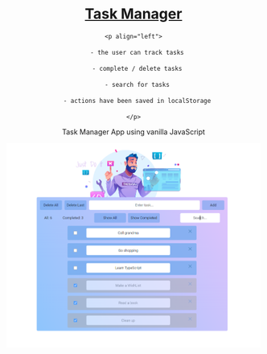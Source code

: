 
<div align="center">

# <a href='https://github.com/PetrovaValerie/task-manager'> Task Manager </a> 
  

  
    <p align="left">
    
      - the user can track tasks

      - complete / delete tasks

      - search for tasks

      - actions have been saved in localStorage
    
    </p>
  
  <!-- DESCRIPTION -->
  
Task Manager App using vanilla JavaScript

![Screen page][screen]

[screen]: img/app.png
  

</div>

